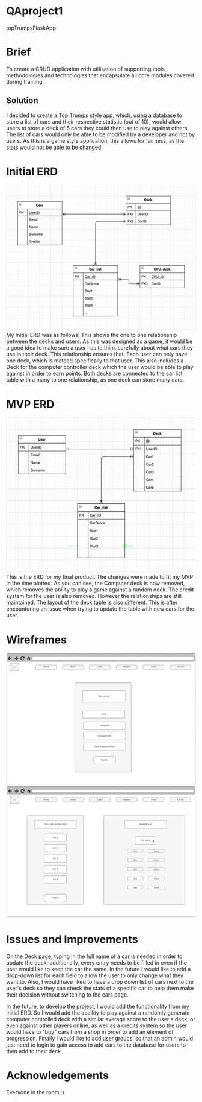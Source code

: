 # QAproject1

topTrumpsFlaskApp

# Brief
To create a CRUD application with utilisation of supporting tools, methodologies and technologies that encapsulate all core modules covered during training.

## Solution
I decided to create a Top Trumps style app, which, using a database to store a list of cars and their respective statistic (out of 10), would allow users to store a deck of 5 cars they could then use to play against others.
The list of cars would only be able to be modified by a developer and not by users. As this is a game style application, this allows for fairness, as the stats would not be able to be changed.

# Initial ERD
![ERD](https://github.com/hman191/QAproject1/blob/master/Documentation/Screen%20Shot%202020-03-07%20at%2016.28.00.png "Initial ERD")
My Initial ERD was as follows. This shows the one to one relationship between the decks and users. As this was designed as a game, it would be a good idea to make sure a user has to think carefully about what cars they use in their deck. This relationship ensures that. Each user can only have one deck, which is matced specifically to that user. This also includes a Deck for the computer controller deck which the user would be able to play against in order to earn points. Both decks are connected to the car list table with a many to one relationship, as one deck can store many cars.

# MVP ERD
![ERD](https://github.com/hman191/QAproject1/blob/master/Documentation/Screen%20Shot%202020-03-07%20at%2016.42.44.png "MVP ERD")
This is the ERD for my final product. The changes were made to fit my MVP in the time alotted. As you can see, the Computer deck is now removed, which removes the ability to play a game against a random deck. The credit system for the user is also removed. However the relationships are still maintained. The layout of the deck table is also different. This is after encountering an issue when trying to update the table with new cars for the user.

# Wireframes
![login wireframe](https://github.com/hman191/QAproject1/blob/master/Documentation/Screen%20Shot%202020-03-07%20at%2017.11.08.png "Login Wireframe")
![Deck wireframe](https://github.com/hman191/QAproject1/blob/master/Documentation/Screen%20Shot%202020-03-07%20at%2017.18.21.png "Deck Wireframe")

# Issues and Improvements
On the Deck page, typing in the full name of a car is needed in order to update the deck, additionally, every entry needs to be filled in even if the user would like to keep the car the same. In the future I would like to add a drop-down list for each field to allow the user to only change what they want to.
Also, I would have liked to have a drop down list of cars next to the user's deck so they can check the stats of a specific car to help them make their decision without switching to the cars page.

In the future, to develop the project, I would add the functionality from my initial ERD. So I would add the abaility to play against a randomly generate computer controlled deck with a similar average score to the user's deck, or even against other players online, as well as a credits system so the user would have to "buy" cars from a shop in order to add an element of progression.
Finally I would like to add user groups, so that an admin would just need to login to gain access to add cars to the database for users to then add to their deck

# Acknowledgements
Everyone in the room :)
